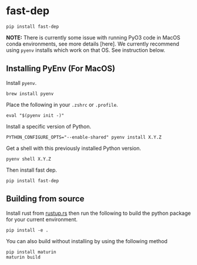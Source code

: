 # fast-dep

```
pip install fast-dep
```

**NOTE:** There is currently some issue with running PyO3 code in MacOS conda environments, see more details [here]. We currently recommend using `pyenv` installs which work on that OS. See instruction below.


## Installing PyEnv (For MacOS)

Install `pyenv`.

```
brew install pyenv
```

Place the following in your `.zshrc` or `.profile`.

```
eval "$(pyenv init -)"
```

Install a specific version of Python.

```
PYTHON_CONFIGURE_OPTS="--enable-shared" pyenv install X.Y.Z
```

Get a shell with this previously installed Python version.

```
pyenv shell X.Y.Z
```

Then install fast dep.

```
pip install fast-dep
```

## Building from source

Install rust from [rustup.rs](https://rustup.rs/) then run the following to build the python package for your current environment.

```
pip install -e .
```

You can also build without installing by using the following method

```
pip install maturin
maturin build
```